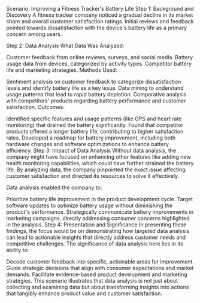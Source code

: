 Scenario: Improving a Fitness Tracker's Battery Life
Step 1: Background and Discovery
A fitness tracker company noticed a gradual decline in its market share and overall customer satisfaction ratings. Initial reviews and feedback pointed towards dissatisfaction with the device's battery life as a primary concern among users.

Step 2: Data Analysis
What Data Was Analyzed:

Customer feedback from online reviews, surveys, and social media.
Battery usage data from devices, categorized by activity types.
Competitor battery life and marketing strategies.
Methods Used:

Sentiment analysis on customer feedback to categorize dissatisfaction levels and identify battery life as a key issue.
Data mining to understand usage patterns that lead to rapid battery depletion.
Comparative analysis with competitors' products regarding battery performance and customer satisfaction.
Outcomes:

Identified specific features and usage patterns (like GPS and heart rate monitoring) that drained the battery significantly.
Found that competitor products offered a longer battery life, contributing to higher satisfaction rates.
Developed a roadmap for battery improvement, including both hardware changes and software optimizations to enhance battery efficiency.
Step 3: Impact of Data Analysis
Without data analysis, the company might have focused on enhancing other features like adding new health monitoring capabilities, which could have further strained the battery life. By analyzing data, the company pinpointed the exact issue affecting customer satisfaction and directed its resources to solve it effectively.

Data analysis enabled the company to:

Prioritize battery life improvement in the product development cycle.
Target software updates to optimize battery usage without diminishing the product's performance.
Strategically communicate battery improvements in marketing campaigns, directly addressing consumer concerns highlighted in the analysis.
Step 4: Presentation and Significance
In presenting these findings, the focus would be on demonstrating how targeted data analysis can lead to actionable insights that directly address customer needs and competitive challenges. The significance of data analysis here lies in its ability to:

Decode customer feedback into specific, actionable areas for improvement.
Guide strategic decisions that align with consumer expectations and market demands.
Facilitate evidence-based product development and marketing strategies.
This scenario illustrates that data analysis is not just about collecting and examining data but about transforming insights into actions that tangibly enhance product value and customer satisfaction.